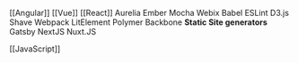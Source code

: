 [[Angular]]
[[Vue]]
[[React]]
Aurelia
Ember
Mocha
Webix
Babel
ESLint
D3.js
Shave
Webpack
LitElement
Polymer
Backbone
**Static Site generators**
Gatsby
NextJS
Nuxt.JS

[[JavaScript]]